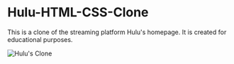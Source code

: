 # Hulu-HTML-CSS-Clone

This is a clone of the streaming platform Hulu's homepage. It is created for educational purposes.

![Hulu's Clone](https://i.ibb.co/2jFb1Wf/screencapture-veselinppetkov-github-io-hulu-html-css-clone-2022-02-24-10-02-35.png)

